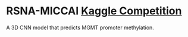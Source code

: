 # RSNA-MICCAI [Kaggle Competition](https://www.kaggle.com/c/rsna-miccai-brain-tumor-radiogenomic-classification/)
A 3D CNN model that predicts MGMT promoter methylation.
